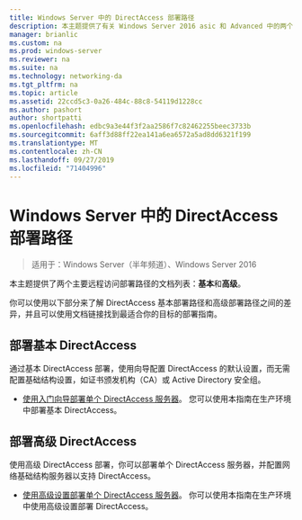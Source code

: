 ```yaml
---
title: Windows Server 中的 DirectAccess 部署路径
description: 本主题提供了有关 Windows Server 2016 asic 和 Advanced 中的两个主要 DirectAccess 部署路径的文档的列表。
manager: brianlic
ms.custom: na
ms.prod: windows-server
ms.reviewer: na
ms.suite: na
ms.technology: networking-da
ms.tgt_pltfrm: na
ms.topic: article
ms.assetid: 22ccd5c3-0a26-484c-88c8-54119d1228cc
ms.author: pashort
author: shortpatti
ms.openlocfilehash: edbc9a3e44f3f2aa2586f7c82462255beec3733b
ms.sourcegitcommit: 6aff3d88ff22ea141a6ea6572a5ad8dd6321f199
ms.translationtype: MT
ms.contentlocale: zh-CN
ms.lasthandoff: 09/27/2019
ms.locfileid: "71404996"
---
```

# <a name="directaccess-deployment-paths-in-windows-server"></a>Windows Server 中的 DirectAccess 部署路径

>适用于：Windows Server（半年频道）、Windows Server 2016

本主题提供了两个主要远程访问部署路径的文档列表：**基本**和**高级**。  
  
你可以使用以下部分来了解 DirectAccess 基本部署路径和高级部署路径之间的差异，并且可以使用文档链接找到最适合你的目标的部署指南。  
  
## <a name="deploy-basic-directaccess"></a>部署基本 DirectAccess  
通过基本 DirectAccess 部署，使用向导配置 DirectAccess 的默认设置，而无需配置基础结构设置，如证书颁发机构（CA）或 Active Directory 安全组。  
  
-   [使用入门向导部署单个 DirectAccess 服务器](../../remote-access/directaccess/single-server-wizard/Deploy-a-Single-DirectAccess-Server-Using-the-Getting-Started-Wizard.md)。 您可以使用本指南在生产环境中部署基本 DirectAccess。  
  
## <a name="deploy-advanced-directaccess"></a>部署高级 DirectAccess  
使用高级 DirectAccess 部署，你可以部署单个 DirectAccess 服务器，并配置网络基础结构服务器以支持 DirectAccess。  
  
-   [使用高级设置部署单个 DirectAccess 服务器](../../remote-access/directaccess/single-server-advanced/Deploy-a-Single-DirectAccess-Server-with-Advanced-Settings.md)。 你可以使用本指南在生产环境中使用高级设置部署 DirectAccess。  
  


